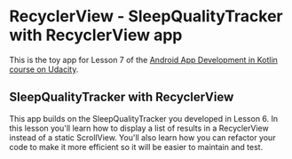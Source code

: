 # RecyclerView - SleepQualityTracker with RecyclerView app

This is the toy app for Lesson 7 of the [Android App Development in Kotlin course on Udacity](https://classroom.udacity.com/courses/ud9012/).

## SleepQualityTracker with RecyclerView

This app builds on the SleepQualityTracker you developed in Lesson 6.  In this lesson you'll learn how to display a list of results in a RecyclerView instead of a static ScrollView. You'll also learn how you can refactor your code to make it more efficient so it will be easier to maintain and test.

